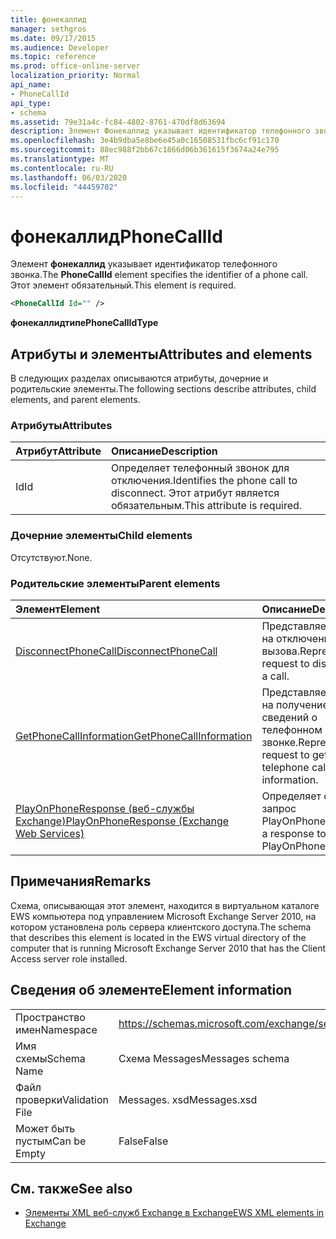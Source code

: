 ```yaml
---
title: фонекаллид
manager: sethgros
ms.date: 09/17/2015
ms.audience: Developer
ms.topic: reference
ms.prod: office-online-server
localization_priority: Normal
api_name:
- PhoneCallId
api_type:
- schema
ms.assetid: 79e31a4c-fc84-4802-8761-470df8d63694
description: Элемент Фонекаллид указывает идентификатор телефонного звонка. Этот элемент обязательный.
ms.openlocfilehash: 3e4b9dba5e8be6e45a0c16508531fbc6cf91c170
ms.sourcegitcommit: 88ec988f2bb67c1866d06b361615f3674a24e795
ms.translationtype: MT
ms.contentlocale: ru-RU
ms.lasthandoff: 06/03/2020
ms.locfileid: "44459702"
---
```

# <a name="phonecallid"></a><span data-ttu-id="5bb90-104">фонекаллид</span><span class="sxs-lookup"><span data-stu-id="5bb90-104">PhoneCallId</span></span>

<span data-ttu-id="5bb90-105">Элемент **фонекаллид** указывает идентификатор телефонного звонка.</span><span class="sxs-lookup"><span data-stu-id="5bb90-105">The **PhoneCallId** element specifies the identifier of a phone call.</span></span> <span data-ttu-id="5bb90-106">Этот элемент обязательный.</span><span class="sxs-lookup"><span data-stu-id="5bb90-106">This element is required.</span></span> 
  
```xml
<PhoneCallId Id="" />
```

 <span data-ttu-id="5bb90-107">**фонекаллидтипе**</span><span class="sxs-lookup"><span data-stu-id="5bb90-107">**PhoneCallIdType**</span></span>
## <a name="attributes-and-elements"></a><span data-ttu-id="5bb90-108">Атрибуты и элементы</span><span class="sxs-lookup"><span data-stu-id="5bb90-108">Attributes and elements</span></span>

<span data-ttu-id="5bb90-109">В следующих разделах описываются атрибуты, дочерние и родительские элементы.</span><span class="sxs-lookup"><span data-stu-id="5bb90-109">The following sections describe attributes, child elements, and parent elements.</span></span>
  
### <a name="attributes"></a><span data-ttu-id="5bb90-110">Атрибуты</span><span class="sxs-lookup"><span data-stu-id="5bb90-110">Attributes</span></span>

|<span data-ttu-id="5bb90-111">**Атрибут**</span><span class="sxs-lookup"><span data-stu-id="5bb90-111">**Attribute**</span></span>|<span data-ttu-id="5bb90-112">**Описание**</span><span class="sxs-lookup"><span data-stu-id="5bb90-112">**Description**</span></span>|
|:-----|:-----|
|<span data-ttu-id="5bb90-113">Id</span><span class="sxs-lookup"><span data-stu-id="5bb90-113">Id</span></span>  <br/> |<span data-ttu-id="5bb90-114">Определяет телефонный звонок для отключения.</span><span class="sxs-lookup"><span data-stu-id="5bb90-114">Identifies the phone call to disconnect.</span></span> <span data-ttu-id="5bb90-115">Этот атрибут является обязательным.</span><span class="sxs-lookup"><span data-stu-id="5bb90-115">This attribute is required.</span></span>  <br/> |
   
### <a name="child-elements"></a><span data-ttu-id="5bb90-116">Дочерние элементы</span><span class="sxs-lookup"><span data-stu-id="5bb90-116">Child elements</span></span>

<span data-ttu-id="5bb90-117">Отсутствуют.</span><span class="sxs-lookup"><span data-stu-id="5bb90-117">None.</span></span>
  
### <a name="parent-elements"></a><span data-ttu-id="5bb90-118">Родительские элементы</span><span class="sxs-lookup"><span data-stu-id="5bb90-118">Parent elements</span></span>

|<span data-ttu-id="5bb90-119">**Элемент**</span><span class="sxs-lookup"><span data-stu-id="5bb90-119">**Element**</span></span>|<span data-ttu-id="5bb90-120">**Описание**</span><span class="sxs-lookup"><span data-stu-id="5bb90-120">**Description**</span></span>|
|:-----|:-----|
|[<span data-ttu-id="5bb90-121">DisconnectPhoneCall</span><span class="sxs-lookup"><span data-stu-id="5bb90-121">DisconnectPhoneCall</span></span>](disconnectphonecall.md) <br/> |<span data-ttu-id="5bb90-122">Представляет запрос на отключение вызова.</span><span class="sxs-lookup"><span data-stu-id="5bb90-122">Represents a request to disconnect a call.</span></span>  <br/> |
|[<span data-ttu-id="5bb90-123">GetPhoneCallInformation</span><span class="sxs-lookup"><span data-stu-id="5bb90-123">GetPhoneCallInformation</span></span>](getphonecallinformation.md) <br/> |<span data-ttu-id="5bb90-124">Представляет запрос на получение сведений о телефонном звонке.</span><span class="sxs-lookup"><span data-stu-id="5bb90-124">Represents a request to get telephone call information.</span></span>  <br/> |
|[<span data-ttu-id="5bb90-125">PlayOnPhoneResponse (веб-службы Exchange)</span><span class="sxs-lookup"><span data-stu-id="5bb90-125">PlayOnPhoneResponse (Exchange Web Services)</span></span>](playonphoneresponse-exchange-web-services.md) <br/> |<span data-ttu-id="5bb90-126">Определяет ответ на запрос PlayOnPhone.</span><span class="sxs-lookup"><span data-stu-id="5bb90-126">Defines a response to a PlayOnPhone request.</span></span>  <br/> |
   
## <a name="remarks"></a><span data-ttu-id="5bb90-127">Примечания</span><span class="sxs-lookup"><span data-stu-id="5bb90-127">Remarks</span></span>

<span data-ttu-id="5bb90-128">Схема, описывающая этот элемент, находится в виртуальном каталоге EWS компьютера под управлением Microsoft Exchange Server 2010, на котором установлена роль сервера клиентского доступа.</span><span class="sxs-lookup"><span data-stu-id="5bb90-128">The schema that describes this element is located in the EWS virtual directory of the computer that is running Microsoft Exchange Server 2010 that has the Client Access server role installed.</span></span>
  
## <a name="element-information"></a><span data-ttu-id="5bb90-129">Сведения об элементе</span><span class="sxs-lookup"><span data-stu-id="5bb90-129">Element information</span></span>

|||
|:-----|:-----|
|<span data-ttu-id="5bb90-130">Пространство имен</span><span class="sxs-lookup"><span data-stu-id="5bb90-130">Namespace</span></span>  <br/> |https://schemas.microsoft.com/exchange/services/2006/messages  <br/> |
|<span data-ttu-id="5bb90-131">Имя схемы</span><span class="sxs-lookup"><span data-stu-id="5bb90-131">Schema Name</span></span>  <br/> |<span data-ttu-id="5bb90-132">Схема Messages</span><span class="sxs-lookup"><span data-stu-id="5bb90-132">Messages schema</span></span>  <br/> |
|<span data-ttu-id="5bb90-133">Файл проверки</span><span class="sxs-lookup"><span data-stu-id="5bb90-133">Validation File</span></span>  <br/> |<span data-ttu-id="5bb90-134">Messages. xsd</span><span class="sxs-lookup"><span data-stu-id="5bb90-134">Messages.xsd</span></span>  <br/> |
|<span data-ttu-id="5bb90-135">Может быть пустым</span><span class="sxs-lookup"><span data-stu-id="5bb90-135">Can be Empty</span></span>  <br/> |<span data-ttu-id="5bb90-136">False</span><span class="sxs-lookup"><span data-stu-id="5bb90-136">False</span></span>  <br/> |
   
## <a name="see-also"></a><span data-ttu-id="5bb90-137">См. также</span><span class="sxs-lookup"><span data-stu-id="5bb90-137">See also</span></span>



- [<span data-ttu-id="5bb90-138">Элементы XML веб-служб Exchange в Exchange</span><span class="sxs-lookup"><span data-stu-id="5bb90-138">EWS XML elements in Exchange</span></span>](ews-xml-elements-in-exchange.md)

